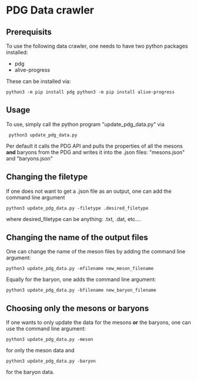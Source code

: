 # PDG Data crawler

## Prerequisits
To use the following data crawler, one needs to have two python packages installed:
- pdg
- alive-progress

These can be installed via:

``
python3 -m pip install pdg
python3 -m pip install alive-progress
``

## Usage
To use, simply call the python program "update_pdg_data.py" via


`` 
python3 update_pdg_data.py 
``

Per default it calls the PDG API and pulls the properties of all the mesons **and** baryons from the PDG and 
writes it into the .json files: "mesons.json" and "baryons.json"

## Changing the filetype
If one does not want to get a .json file as an output, one can add the command line argument

``
python3 update_pdg_data.py -filetype .desired_filetype
``

where desired_filetype can be anything: .txt, .dat, etc....


## Changing the name of the output files
One can change the name of the meson files by adding the command line argument:

``
python3 update_pdg_data.py -mfilename new_meson_filename
``

Equally for the baryon, one adds the command line argument:

``
python3 update_pdg_data.py -bfilename new_baryon_filename
``

## Choosing only the mesons or baryons
If one wants to only update the data for the mesons **or** the baryons, one can use the command line argument:

``
python3 update_pdg_data.py -meson
``

for only the meson data and 

``
python3 update_pdg_data.py -baryon
``

for the baryon data.
